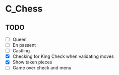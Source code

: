 # C_Chess

## TODO

 - [ ] Queen
 - [ ] En passent
 - [ ] Castling
 - [x] Checking for King Check when validating moves
 - [x] Show taken pieces
 - [ ] Game over check and menu